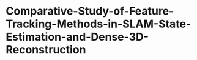 # Comparative-Study-of-Feature-Tracking-Methods-in-SLAM-State-Estimation-and-Dense-3D-Reconstruction
